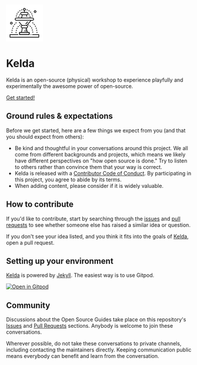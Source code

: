 ![Fountain by SBTS from NounProject.com](/assets/img/fountain.png)

# Kelda
Kelda is an open-source (physical) workshop to experience playfully and experimentally the awesome power of open-source.

[Get started!](https://foldingbeauty.github.io/kelda/)

## Ground rules & expectations

Before we get started, here are a few things we expect from you (and that you should expect from others):

* Be kind and thoughtful in your conversations around this project. We all come from different backgrounds and projects, which means we likely have different perspectives on "how open source is done." Try to listen to others rather than convince them that your way is correct.
* Kelda is released with a [Contributor Code of Conduct](./CODE_OF_CONDUCT.md). By participating in this project, you agree to abide by its terms.
* When adding content, please consider if it is widely valuable. 

## How to contribute

If you'd like to contribute, start by searching through the [issues](https://github.com/foldingbeauty/kelda/issues) and [pull requests](https://github.com/foldingbeauty/kelda/pulls) to see whether someone else has raised a similar idea or question.

If you don't see your idea listed, and you think it fits into the goals of [Kelda](https://foldingbeauty.github.io/kelda/), open a pull request.

## Setting up your environment

[Kelda](https://foldingbeauty.github.io/kelda/) is powered by [Jekyll](https://jekyllrb.com/). The easiest way is to use Gitpod.

[![Open in Gitpod](https://gitpod.io/button/open-in-gitpod.svg)](https://gitpod.io#https://github.com/foldingbeauty/kelda)


## Community

Discussions about the Open Source Guides take place on this repository's [Issues](https://github.com/foldingbeauty/kelda/issues) and [Pull Requests](https://github.com/foldingbeauty/kelda/pulls) sections. Anybody is welcome to join these conversations.

Wherever possible, do not take these conversations to private channels, including contacting the maintainers directly. Keeping communication public means everybody can benefit and learn from the conversation.